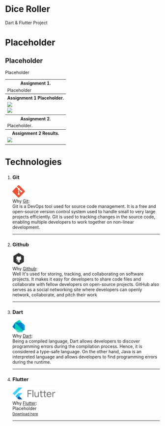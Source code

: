# Dice Roller
Dart & Flutter Project
<h1>Placeholder</h1>
<h2>Placeholder</h2>
<p>
    Placeholder
</p>
<table>
  <tr>
    <th>Assignment 1.</th>
  </tr>
  <tr>
    <td>Placeholder</td>
  </tr>
  <tr>
    <th>Assignment 1 Placeholder.</th>
  </tr>
    <tr>
      <td>
        <img src="#"><br>
        <img src="#"><br>
      </td>
  </tr>
  <tr>
    <th>Assignment 2.</th>
  </tr>
  <tr>
    <td>Placeholder.<br>
  </tr>
  <tr>
      <th>Assignment 2 Results.</th>
  </tr>
  <tr>
      <td>
        <img src="#"><br>
      </td>
  </tr>
</table>
<h1>Technologies</h1>
<ol>
    <li>
        <h3>Git</h3><p>
        <img src="assets/images/icons/git.png" width="40px" height="40x"><br>
        Why <a href="https://git-scm.com/" target="_blank">Git</a>:<br>
        Git is a DevOps tool used for source code management. It is a free and open-source version control system used to handle small to very large projects efficiently. Git is used to tracking changes in the source code, enabling multiple developers to work together on non-linear development.
        </p><hr>
    </li>
    <li>
        <h3>Github</h3><p>
        <img src="assets/images/icons/github.png" width="40px" height="40x"><br>
        Why <a href="https://github.com/" target="_blank">Github</a>:<br>
        Well It's used for storing, tracking, and collaborating on software projects. It makes it easy for developers to share code files and collaborate with fellow developers on open-source projects. GitHub also serves as a social networking site where developers can openly network, collaborate, and pitch their work 
        </p><hr>
    </li>
    <li>
        <h3>Dart</h3><p>
        <img src="assets/images/icons/dart.png" width="40" height="40"><br>
        Why <a href="https://dart.dev/" target="_blank">Dart</a>:<br>
        Being a compiled language, Dart allows developers to discover programming errors during the compilation process. 
        Hence, it is considered a type-safe language. 
        On the other hand, 
        Java is an interpreted language and allows developers to find programming errors during the runtime.
        </p><hr>
    </li>
    <li>
        <h3>Flutter</h3><p>
        <img src="assets/images/icons/flutter.png" width="140px" height="40x"><br>
        Why <a href="#" target="_blank">Flutter</a>:<br>Placeholder<br>
        <small><a href="#" target="_blank">Download here</a></small>
        </p><hr>
    </li>
</ol>